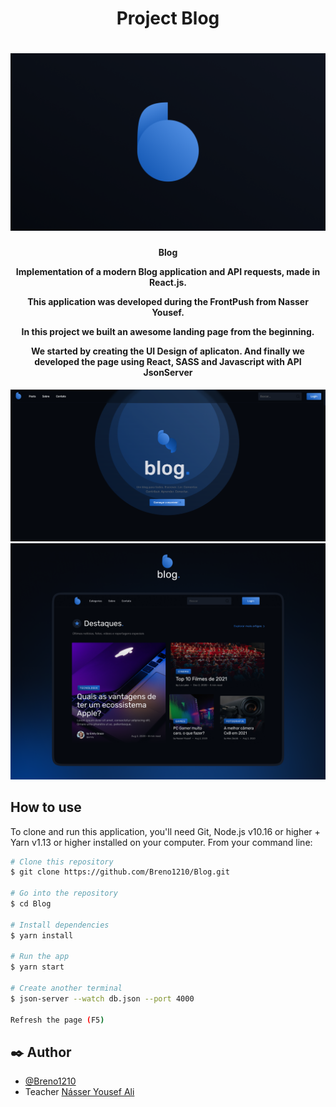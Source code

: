 <h1 align="center">
    Project Blog
</h1>
<h1 align="center">
    <img alt="Logo" src="blog/src/img/cover.png" />
    <br>
</h1>

<h4 align="center">
  <p>Blog</p>
  
  <p>Implementation of a modern Blog application and API requests, made in React.js. </p>

  <p>This application was developed during the FrontPush from Nasser Yousef.</p>

  <p>
  In this project we built an awesome landing page from the beginning.

We started by creating the UI Design of aplicaton. And finally we developed the page using React, SASS and Javascript with API JsonServer

  </p>
</h4>

<div>
    <img src="blog/src/img/mainPage.png" alt="">
</div>

<div>
    <img src="blog/src/img/dribble.png" alt="">
</div>

## How to use

To clone and run this application, you'll need Git, Node.js v10.16 or higher + Yarn v1.13 or higher installed on your computer. From your command line:

```bash
# Clone this repository
$ git clone https://github.com/Breno1210/Blog.git

# Go into the repository
$ cd Blog

# Install dependencies
$ yarn install

# Run the app 
$ yarn start

# Create another terminal
$ json-server --watch db.json --port 4000

Refresh the page (F5)

```

## ✒️ Author

- [@Breno1210](https://github.com/Breno1210)
- Teacher [Násser Yousef Ali](https://github.com/nyousefali)
